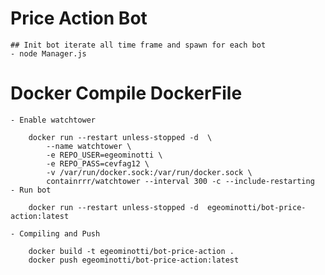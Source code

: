 # Price Action Bot

    ## Init bot iterate all time frame and spawn for each bot
    - node Manager.js

# Docker Compile DockerFile

    - Enable watchtower
         
        docker run --restart unless-stopped -d  \
            --name watchtower \
            -e REPO_USER=egeominotti \
            -e REPO_PASS=cevfag12 \
            -v /var/run/docker.sock:/var/run/docker.sock \
            containrrr/watchtower --interval 300 -c --include-restarting
    - Run bot    

        docker run --restart unless-stopped -d  egeominotti/bot-price-action:latest

    - Compiling and Push

        docker build -t egeominotti/bot-price-action .
        docker push egeominotti/bot-price-action:latest
